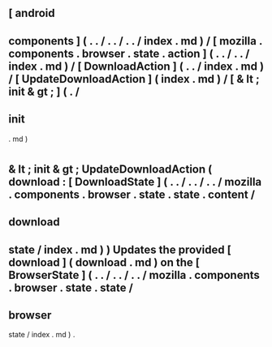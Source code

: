 [
android
-
components
]
(
.
.
/
.
.
/
.
.
/
index
.
md
)
/
[
mozilla
.
components
.
browser
.
state
.
action
]
(
.
.
/
.
.
/
index
.
md
)
/
[
DownloadAction
]
(
.
.
/
index
.
md
)
/
[
UpdateDownloadAction
]
(
index
.
md
)
/
[
&
lt
;
init
&
gt
;
]
(
.
/
-
init
-
.
md
)
#
&
lt
;
init
&
gt
;
UpdateDownloadAction
(
download
:
[
DownloadState
]
(
.
.
/
.
.
/
.
.
/
mozilla
.
components
.
browser
.
state
.
state
.
content
/
-
download
-
state
/
index
.
md
)
)
Updates
the
provided
[
download
]
(
download
.
md
)
on
the
[
BrowserState
]
(
.
.
/
.
.
/
.
.
/
mozilla
.
components
.
browser
.
state
.
state
/
-
browser
-
state
/
index
.
md
)
.
